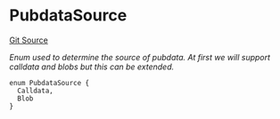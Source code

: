# PubdataSource
[Git Source](https://github.com/matter-labs/zksync-contracts/blob/a1506a91fd7e3b73aa6fe10caf12e32f39e26211/contracts/l1-contracts/state-transition/chain-interfaces/IL1DAValidator.sol)

*Enum used to determine the source of pubdata. At first we will support calldata and blobs but this can be extended.*


```solidity
enum PubdataSource {
  Calldata,
  Blob
}
```

